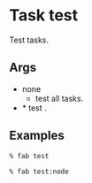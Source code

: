 # Task test


Test tasks.

## Args
* none
  * test all tasks.
* <task>
  * test <task>.

## Examples
```
% fab test

% fab test:node
```
